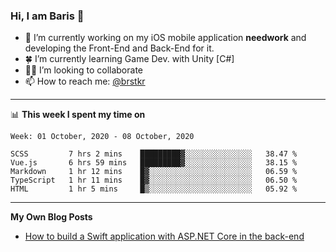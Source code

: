 ### Hi, I am Baris 👋

- 🔭  I’m currently working on my iOS mobile application **needwork** and developing the Front-End and Back-End for it.
- 🍀  I’m currently learning Game Dev. with Unity [C#]
- ✌🏻  I’m looking to collaborate
- 📫  How to reach me: [@brstkr](https://brstkr.com/contact.html)

---------

📊 **This week I spent my time on**
<!--START_SECTION:waka-->
```text
Week: 01 October, 2020 - 08 October, 2020

SCSS         7 hrs 2 mins    █████████▓░░░░░░░░░░░░░░░   38.47 % 
Vue.js       6 hrs 59 mins   █████████▓░░░░░░░░░░░░░░░   38.15 % 
Markdown     1 hr 12 mins    █▓░░░░░░░░░░░░░░░░░░░░░░░   06.59 % 
TypeScript   1 hr 11 mins    █▓░░░░░░░░░░░░░░░░░░░░░░░   06.50 % 
HTML         1 hr 5 mins     █▒░░░░░░░░░░░░░░░░░░░░░░░   05.92 % 
```
<!--END_SECTION:waka-->

---------

**My Own Blog Posts**
 - [How to build a Swift application with ASP.NET Core in the back-end](https://medium.com/@brstkr3/how-to-connect-your-swift-application-to-an-asp-net-core-back-end-cc0ab9a4fba8)
